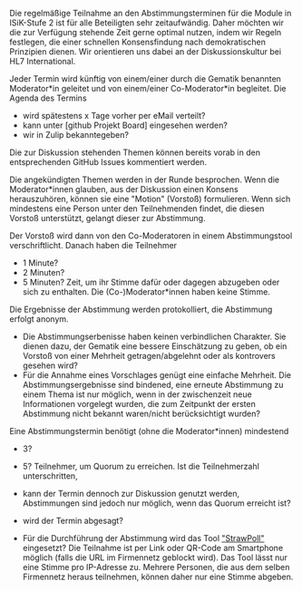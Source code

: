 Die regelmäßige Teilnahme an den Abstimmungsterminen für die Module in ISiK-Stufe 2 ist für alle Beteiligten sehr zeitaufwändig. 
Daher möchten wir die zur Verfügung stehende Zeit gerne optimal nutzen, indem wir Regeln festlegen, die einer schnellen Konsensfindung nach demokratischen Prinzipien dienen.
Wir orientieren uns dabei an der Diskussionskultur bei HL7 International.

Jeder Termin wird künftig von einem/einer durch die Gematik benannten Moderator\*in geleitet und von einem/einer Co-Moderator\*in begleitet.
Die Agenda des Termins 
* wird spätestens x Tage vorher per eMail verteilt?
* kann unter [github Projekt Board] eingesehen werden?
* wir in Zulip bekanntegeben?

Die zur Diskussion stehenden Themen können bereits vorab in den entsprechenden GitHub Issues kommentiert werden.

Die angekündigten Themen werden in der Runde besprochen. Wenn die Moderator\*innen glauben, aus der Diskussion einen Konsens herauszuhören, 
können sie eine "Motion" (Vorstoß) formulieren. Wenn sich mindestens eine Person unter den Teilnehmenden findet, die diesen Vorstoß unterstützt, gelangt dieser zur Abstimmung.

Der Vorstoß wird dann von den Co-Moderatoren in einem Abstimmungstool verschriftlicht. Danach haben die Teilnehmer 
* 1 Minute?
* 2 Minuten?
* 5 Minuten? Zeit, um ihr Stimme dafür oder dagegen abzugeben oder sich zu enthalten.
Die (Co-)Moderator\*innen haben keine Stimme.

Die Ergebnisse der Abstimmung werden protokolliert, die Abstimmung erfolgt anonym.
* Die Abstimmungserbenisse haben keinen verbindlichen Charakter. Sie dienen dazu, der Gematik eine bessere Einschätzung zu geben, 
ob ein Vorstoß von einer Mehrheit getragen/abgelehnt oder als kontrovers gesehen wird?
* Für die Annahme eines Vorschlages genügt eine einfache Mehrheit. Die Abstimmungsergebnisse sind bindened, eine erneute Abstimmung zu einem Thema ist nur möglich, wenn in der zwischenzeit neue Informationen vorgelegt wurden, die zum Zeitpunkt der ersten Abstimmung nicht bekannt waren/nicht berücksichtigt wurden? 

Eine Abstimmungstermin benötigt (ohne die Moderator\*innen) mindestend 
* 3?
* 5? Teilnehmer, um Quorum zu erreichen. 
Ist die Teilnehmerzahl unterschritten, 
* kann der Termin dennoch zur Diskussion genutzt werden, Abstimmungen sind jedoch nur möglich, wenn das Quorum erreicht ist?
* wird der Termin abgesagt? 

* Für die Durchführung der Abstimmung wird das Tool ["StrawPoll"](https://strawpoll.com/) eingesetzt?
Die Teilnahme ist per Link oder QR-Code am Smartphone möglich (falls die URL im Firmennetz geblockt wird).
Das Tool lässt nur eine Stimme pro IP-Adresse zu. Mehrere Personen, die aus dem selben Firmennetz heraus teilnehmen, können daher nur eine Stimme abgeben.






